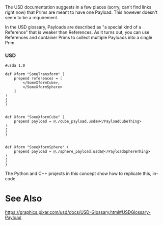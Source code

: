 The USD documentation suggests in a few places (sorry, can't find links
right now) that Prims are meant to have one Payload. This however
doesn't seem to be a requirement.

In the USD glossary, Payloads are described as "a special kind of a
Reference" that is weaker than References. As it turns out, you can
use References and container Prims to collect multiple Payloads into a
single Prim.


### USD
```usda
#usda 1.0

def Xform "SomeTransform" (
    prepend references = [
        </SomeXformCube>,
        </SomeXformSphere>
    ]
)
{
}


def Xform "SomeXformCube" (
    prepend payload = @./cube_payload.usda@</PayloadCubeThing>
)
{
}


def Xform "SomeXformSphere" (
    prepend payload = @./sphere_payload.usda@</PayloadSphereThing>
)
{
}
```

The Python and C++ projects in this concept show how to replicate this, in-code.


# See Also
https://graphics.pixar.com/usd/docs/USD-Glossary.html#USDGlossary-Payload

